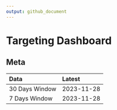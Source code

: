 ```yaml
---
output: github_document
---
```


# Targeting Dashboard



## Meta


|Data           |Latest     |
|:--------------|:----------|
|30 Days Window |2023-11-28 |
|7 Days Window  |2023-11-28 |
